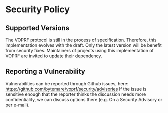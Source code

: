 # Security Policy

## Supported Versions

The VOPRF protocol is still in the process of specification. Therefore, this implementation evolves with the draft.
Only the latest version will be benefit from security fixes. Maintainers of projects using this implementation of VOPRF are invited to update their dependency.

## Reporting a Vulnerability

Vulnerabilities can be reported through Github issues, here: https://github.com/bytemare/voprf/security/advisories
If the issue is sensitive enough that the reporter thinks the discussion needs more confidentiality, we can discuss options there (e.g. On a Security Advisory or per e-mail).
